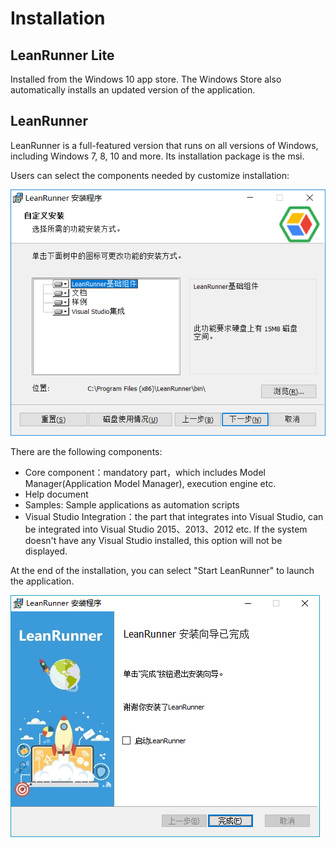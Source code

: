 # Installation

## LeanRunner Lite
Installed from the Windows 10 app store. The Windows Store also automatically installs an updated version of the application.

## LeanRunner

LeanRunner is a full-featured version that runs on all versions of Windows, including Windows 7, 8, 10 and more. Its installation package is the msi.

Users can select the components needed by customize installation:

![](/assets/02-install-01.png)

There are the following components:

* Core component：mandatory part，which includes Model Manager(Application Model Manager), execution engine etc.
* Help document
* Samples: Sample applications as automation scripts
* Visual Studio Integration：the part that integrates into Visual Studio, can be integrated into Visual Studio 2015、2013、2012 etc. If the system doesn't have any Visual Studio installed, this option will not be displayed.

At the end of the installation, you can select "Start LeanRunner" to launch the application.

![](/assets/02-install-02.png)